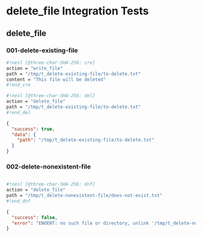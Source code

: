 # delete_file Integration Tests

## delete_file

### 001-delete-existing-file

```sh nesl
#!nesl [@three-char-SHA-256: cre]
action = "write_file"
path = "/tmp/t_delete-existing-file/to-delete.txt"
content = "This file will be deleted"
#!end_cre
```

```sh nesl
#!nesl [@three-char-SHA-256: del]
action = "delete_file"
path = "/tmp/t_delete-existing-file/to-delete.txt"
#!end_del
```

```json
{
  "success": true,
  "data": {
    "path": "/tmp/t_delete-existing-file/to-delete.txt"
  }
}
```

### 002-delete-nonexistent-file

```sh nesl
```

```sh nesl
#!nesl [@three-char-SHA-256: dnf]
action = "delete_file"
path = "/tmp/t_delete-nonexistent-file/does-not-exist.txt"
#!end_dnf
```

```json
{
  "success": false,
  "error": "ENOENT: no such file or directory, unlink '/tmp/t_delete-nonexistent-file/does-not-exist.txt'"
}
```

